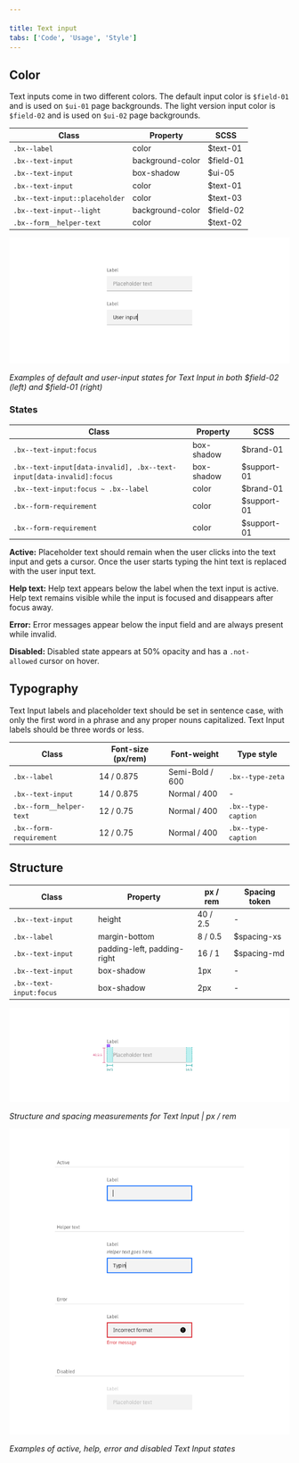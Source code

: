 ```yaml
---

title: Text input
tabs: ['Code', 'Usage', 'Style']
---
```


## Color

Text inputs come in two different colors. The default input color is `$field-01` and is used on `$ui-01` page backgrounds. The light version input color is `$field-02` and is used on `$ui-02` page backgrounds.

| Class                          | Property         | SCSS      |
| ------------------------------ | ---------------- | --------- |
| `.bx--label`                   | color            | $text-01  |
| `.bx--text-input`              | background-color | $field-01 |
| `.bx--text-input`              | box-shadow       | $ui-05    |
| `.bx--text-input`              | color            | $text-01  |
| `.bx--text-input::placeholder` | color            | $text-03  |
| `.bx--text-input--light`       | background-color | $field-02 |
| `.bx--form__helper-text`       | color            | $text-02  |

![Default and user input states for Text Input in both field colors](images/text-input-style-1.png)

_Examples of default and user-input states for Text Input in both $field-02 (left) and $field-01 (right)_

### States

| Class                                                                | Property   | SCSS        |
| -------------------------------------------------------------------- | ---------- | ----------- |
| `.bx--text-input:focus`                                              | box-shadow | $brand-01   |
| `.bx--text-input[data-invalid], .bx--text-input[data-invalid]:focus` | box-shadow | $support-01 |
| `.bx--text-input:focus ~ .bx--label`                                 | color      | $brand-01   |
| `.bx--form-requirement`                                              | color      | $support-01 |
| `.bx--form-requirement`                                              | color      | $support-01 |

**Active:** Placeholder text should remain when the user clicks into the text input and gets a cursor. Once the user starts typing the hint text is replaced with the user input text.

**Help text:** Help text appears below the label when the text input is active. Help text remains visible while the input is focused and disappears after focus away.

**Error:** Error messages appear below the input field and are always present while invalid.

**Disabled:** Disabled state appears at 50% opacity and has a `.not-allowed` cursor on hover.

## Typography

Text Input labels and placeholder text should be set in sentence case, with only the first word in a phrase and any proper nouns capitalized. Text Input labels should be three words or less.

| Class                    | Font-size (px/rem) | Font-weight     | Type style          |
| ------------------------ | ------------------ | --------------- | ------------------- |
| `.bx--label`             | 14 / 0.875         | Semi-Bold / 600 | `.bx--type-zeta`    |
| `.bx--text-input`        | 14 / 0.875         | Normal / 400    | -                   |
| `.bx--form__helper-text` | 12 / 0.75          | Normal / 400    | `.bx--type-caption` |
| `.bx--form-requirement`  | 12 / 0.75          | Normal / 400    | `.bx--type-caption` |

## Structure

| Class                   | Property                    | px / rem | Spacing token |
| ----------------------- | --------------------------- | -------- | ------------- |
| `.bx--text-input`       | height                      | 40 / 2.5 | -             |
| `.bx--label`            | margin-bottom               | 8 / 0.5  | $spacing-xs   |
| `.bx--text-input`       | padding-left, padding-right | 16 / 1   | $spacing-md   |
| `.bx--text-input`       | box-shadow                  | 1px      | -             |
| `.bx--text-input:focus` | box-shadow                  | 2px      | -             |

![Structure and spacing measurements for Text Input](images/text-input-style-2.png)

_Structure and spacing measurements for Text Input | px / rem_

![Active, help, error or disabled states for Text Input](images/text-input-style-3.png)

_Examples of active, help, error and disabled Text Input states_
